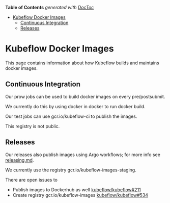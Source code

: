 <!-- START doctoc generated TOC please keep comment here to allow auto update -->
<!-- DON'T EDIT THIS SECTION, INSTEAD RE-RUN doctoc TO UPDATE -->
**Table of Contents**  *generated with [DocToc](https://github.com/thlorenz/doctoc)*

- [Kubeflow Docker Images](#kubeflow-docker-images)
  - [Continuous Integration](#continuous-integration)
  - [Releases](#releases)

<!-- END doctoc generated TOC please keep comment here to allow auto update -->

# Kubeflow Docker Images

This page contains information about how Kubeflow builds and maintains
docker images.

## Continuous Integration

Our prow jobs can be used to build docker images on every pre/postsubmit.

We currently do this by using docker in docker to run docker build.

Our test jobs can use gcr.io/kubeflow-ci to publish the images.

This registry is not public.

## Releases

Our releases also publish images using Argo workflows; for more info see [releasing.md](./releasing.md).

We currently use the registry gcr.io/kubeflow-images-staging.

There are open issues to

- Publish images to Dockerhub as well [kubeflow/kubeflow#211](https://github.com/]kubeflow/kubeflow/issues#211)
- Create registry gcr.io/kubeflow-images [kubeflow/kubeflow#534](https://github.com/kubeflow/kubeflow/issues/534)
